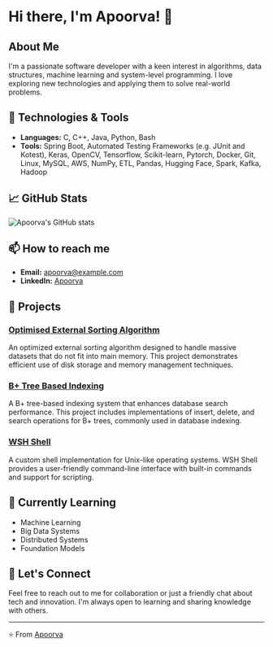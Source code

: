 # Hi there, I'm Apoorva! 👋

## About Me

I'm a passionate software developer with a keen interest in algorithms, data structures, machine learning and system-level programming. I love exploring new technologies and applying them to solve real-world problems.

## 🔧 Technologies & Tools

- **Languages:** C, C++, Java, Python, Bash
- **Tools:** Spring Boot, Automated Testing Frameworks (e.g. JUnit and Kotest), Keras, OpenCV, Tensorflow, Scikit-learn, Pytorch, Docker, Git, Linux, MySQL, AWS, NumPy,
ETL, Pandas, Hugging Face, Spark, Kafka, Hadoop

## 📈 GitHub Stats

![Apoorva's GitHub stats](https://github-readme-stats.vercel.app/api?username=apoorva1999&show_icons=true&theme=radical)

## 📫 How to reach me

- **Email:** apoorva@example.com
- **LinkedIn:** [Apoorva](https://www.linkedin.com/in/apoorva1999/)

## 🚀 Projects

### [Optimised External Sorting Algorithm](https://github.com/apoorva1999/Optimized-External-Sorting-Algorithm-for-Database-Records)
An optimized external sorting algorithm designed to handle massive datasets that do not fit into main memory. This project demonstrates efficient use of disk storage and memory management techniques.

### [B+ Tree Based Indexing](https://github.com/apoorva1999/b-plus-tree-indexing)
A B+ tree-based indexing system that enhances database search performance. This project includes implementations of insert, delete, and search operations for B+ trees, commonly used in database indexing.

### [WSH Shell](https://github.com/apoorva1999/wsh-shell)
A custom shell implementation for Unix-like operating systems. WSH Shell provides a user-friendly command-line interface with built-in commands and support for scripting.

## 🌱 Currently Learning

- Machine Learning
- Big Data Systems
- Distributed Systems
- Foundation Models

## 💬 Let's Connect

Feel free to reach out to me for collaboration or just a friendly chat about tech and innovation. I'm always open to learning and sharing knowledge with others.

---

⭐️ From [Apoorva](https://github.com/apoorva1999)

